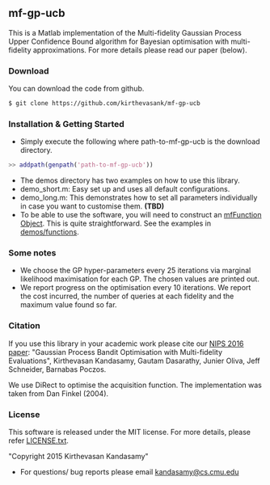 ## mf-gp-ucb 
This is a Matlab implementation of the Multi-fidelity Gaussian Process Upper Confidence
Bound algorithm for Bayesian optimisation with multi-fidelity approximations. For more
details please read our paper (below).


### Download
You can download the code from github.
```bash
$ git clone https://github.com/kirthevasank/mf-gp-ucb 
```

### Installation & Getting Started
- Simply execute the following where path-to-mf-gp-ucb is the download directory.
```matlab
>> addpath(genpath('path-to-mf-gp-ucb'))
```
- The demos directory has two examples on how to use this library.
- demo_short.m: Easy set up and uses all default configurations.
- demo_long.m: This demonstrates how to set all parameters individually in case you
  want to customise them. **(TBD)**
- To be able to use the software, you will need to construct an
[mfFunction
Object](https://github.com/kirthevasank/mf-gp-ucb/blob/master/mfBO/mfFunction.m).
This is quite straightforward. See the examples in
[demos/functions](https://github.com/kirthevasank/mf-gp-ucb/blob/master/demos/functions).


### Some notes
- We choose the GP hyper-parameters every 25 iterations via marginal likelihood
  maximisation for each GP. The chosen values are printed out.
- We report progress on the optimisation every 10 iterations. We report the cost incurred,
  the number of queries at each fidelity and the maximum value found so far.


### Citation
If you use this library in your academic work please cite our
[NIPS 2016 paper](http://www.cs.cmu.edu/~kkandasa/pubs/kandasamyNIPS16mfbo.pdf):
"Gaussian Process Bandit Optimisation with Multi-fidelity Evaluations",
Kirthevasan Kandasamy, Gautam Dasarathy, Junier Oliva, Jeff Schneider, Barnabas Poczos.

We use DiRect to optimise the acquisition function. The implementation was taken from
Dan Finkel (2004).


### License
This software is released under the MIT license. For more details, please refer
[LICENSE.txt](https://github.com/kirthevasank/mf-gp-ucb/blob/master/LICENSE.txt).

"Copyright 2015 Kirthevasan Kandasamy"

- For questions/ bug reports please email kandasamy@cs.cmu.edu

